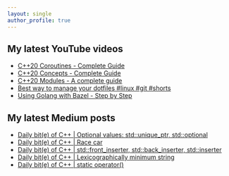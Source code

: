 ```yaml
---
layout: single
author_profile: true
---
```


## My latest YouTube videos

<ul>
<!--START_SECTION:youtube-->
<li><a href="https://www.youtube.com/watch?v=w-dmOHhBX9o">C++20 Coroutines - Complete Guide</a></li>
<li><a href="https://www.youtube.com/watch?v=1So7onMFxJM">C++20 Concepts  - Complete Guide</a></li>
<li><a href="https://www.youtube.com/watch?v=WRCwciJ5MTE">C++20 Modules - A complete guide</a></li>
<li><a href="https://www.youtube.com/watch?v=LHrB4TcU1JM">Best way to manage your dotfiles #linux #git #shorts</a></li>
<li><a href="https://www.youtube.com/watch?v=mXLrk0ipwz4">Using Golang with Bazel - Step by Step</a></li>
<!--END_SECTION:youtube-->
</ul>

## My latest Medium posts

<ul>
<!--START_SECTION:medium-->
<li><a href="https://medium.com/@simontoth/daily-bit-e-of-c-optional-values-std-unique-ptr-std-optional-6b1cd1516131?source=rss-1e1de1006a93------2">Daily bit(e) of C++ | Optional values: std::unique_ptr, std::optional</a></li>
<li><a href="https://medium.com/@simontoth/daily-bit-e-of-c-race-car-118c3fb821e2?source=rss-1e1de1006a93------2">Daily bit(e) of C++ | Race car</a></li>
<li><a href="https://medium.com/@simontoth/daily-bit-e-of-c-std-front-inserter-std-back-inserter-std-inserter-17d0d83b7308?source=rss-1e1de1006a93------2">Daily bit(e) of C++ | std::front_inserter, std::back_inserter, std::inserter</a></li>
<li><a href="https://medium.com/@simontoth/daily-bit-e-of-c-lexicographically-minimum-string-1ff232db1612?source=rss-1e1de1006a93------2">Daily bit(e) of C++ | Lexicographically minimum string</a></li>
<li><a href="https://medium.com/@simontoth/daily-bit-e-of-c-static-operator-7e43949efa51?source=rss-1e1de1006a93------2">Daily bit(e) of C++ | static operator()</a></li>
<!--END_SECTION:medium-->
</ul>
